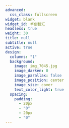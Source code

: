 ```yaml
---
advanced:
  css_class: fullscreen
widget: blank
widget_id: 卓创智汇
headless: true
weight: 30
title: null
subtitle: null
active: true
design:
  columns: "1"
  background:
    image: img_7045.jpg
    image_darken: 0
    image_parallax: false
    image_position: center
    image_size: cover
    text_color_light: true
  spacing:
    padding:
      - 20px
      - "0"
      - 20px
      - "0"
---
```

